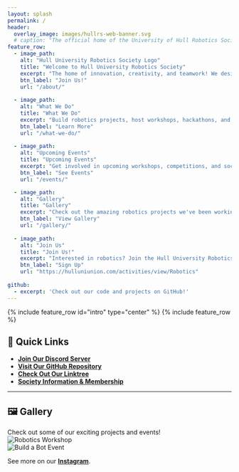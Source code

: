 ```yaml
---
layout: splash
permalink: /
header:
  overlay_image: images/hullrs-web-banner.svg
  # caption: "The official home of the University of Hull Robotics Society"
feature_row:
  - image_path: 
    alt: "Hull University Robotics Society Logo"
    title: "Welcome to Hull University Robotics Society"
    excerpt: "The home of innovation, creativity, and teamwork! We design, build, and run exciting robotics projects."
    btn_label: "Join Us!"
    url: "/about/"
  
  - image_path: 
    alt: "What We Do"
    title: "What We Do"
    excerpt: "Build robotics projects, host workshops, hackathons, and competitions for all skill levels."
    btn_label: "Learn More"
    url: "/what-we-do/"
  
  - image_path: 
    alt: "Upcoming Events"
    title: "Upcoming Events"
    excerpt: "Get involved in upcoming workshops, competitions, and social events!"
    btn_label: "See Events"
    url: "/events/"

  - image_path: 
    alt: "Gallery"
    title: "Gallery"
    excerpt: "Check out the amazing robotics projects we've been working on!"
    btn_label: "View Gallery"
    url: "/gallery/"
  
  - image_path: 
    alt: "Join Us"
    title: "Join Us!"
    excerpt: "Interested in robotics? Join the Hull University Robotics Society today!"
    btn_label: "Sign Up"
    url: "https://hulluniunion.com/activities/view/Robotics"
  
github:
  - excerpt: 'Check out our code and projects on GitHub!'
---
```

{% include feature_row id="intro" type="center" %}
{% include feature_row %}

## 🔗 Quick Links  
- [**Join Our Discord Server**](https://discord.gg/example)  
- [**Visit Our GitHub Repository**](https://github.com/example)  
- [**Check Out Our Linktree**](https://linktr.ee/example)  
- [**Society Information & Membership**](https://hulluni.example/society)  

---

## 🖼️ Gallery  
Check out some of our exciting projects and events!  
![Robotics Workshop](https://example.com/robotics_workshop.jpg)  
![Build a Bot Event](https://example.com/build_a_bot.jpg)  

See more on our [**Instagram**](https://instagram.com/example).
